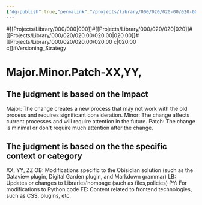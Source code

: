 ```yaml
---
{"dg-publish":true,"permalink":"/projects/library/000/020/020-00/020-00-c/","noteIcon":"0","created":"2024-02-22T13:56:17.064+09:00","updated":"2024-02-23T13:15:12.129+09:00"}
---
```


#[[Projects/Library/000/000\|000]]#[[Projects/Library/000/020/020\|020]]#[[Projects/Library/000/020/020.00/020.00\|020.00]]#[[Projects/Library/000/020/020.00/020.00 c\|020.00 c]]#Versioning_Strategy



# Major.Minor.Patch-XX,YY,


## The judgment is based on the Impact
Major: The change creates a new process that may not work with the old process and requires significant consideration.
Minor: The change affects current processes and will require attention in the future. 
Patch: The change is minimal or don't require much attention after the change.

## The judgment is based on the the specific context or category
XX, YY, ZZ
OB: Modifications specific to the Obisidian solution (such as the Dataview plugin, Digital Garden plugin, and Markdown grammar)
LB: Updates or changes to Libraries'hompage (such as files,policies)
PY: For modifications to Python code
FE: Content related to frontend technologies, such as CSS, plugins, etc.